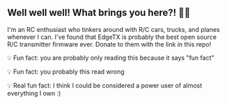 ## Well well well! What brings you here?! 🙋‍♂️

<!--
**inventor7777/inventor7777** is a ✨ _special_ ✨ repository because its `README.md` (this file) appears on your GitHub profile.

Here are some ideas to get you started:

- 🔭 I’m currently working on ...
- 🌱 I’m currently learning ...
- 👯 I’m looking to collaborate on ...
- 🤔 I’m looking for help with ...
- 💬 Ask me about ...
- 📫 How to reach me: ...
- 😄 Pronouns: ...
- ⚡ Fun fact: ...
-->I'm an RC enthusiast who tinkers around with R/C cars, trucks, and planes whenever I can. I've found that EdgeTX is probably the best open source R/C transmitter firmware ever. Donate to them with the link in this repo!




💡 Fun fact: you are probably only reading this because it says "fun fact"

💡 Fun fact: you probably this read wrong

💡 Real fun fact: I think I could be considered a power user of almost everything I own :)
